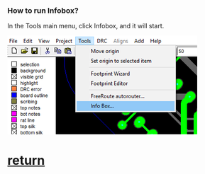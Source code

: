 ### How to run Infobox? 

In the Tools main menu, click Infobox, and it will start.

![](pictures/IB_how_to_run.png)

# [return](How_to.md)
